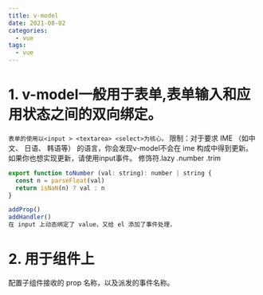 ```yaml
---
title: v-model
date: 2021-08-02
categories:
  - vue
tags:
  - vue
---
```

# 1. v-model一般用于表单,表单输入和应用状态之间的双向绑定。
`表单的使用以<input > <textarea> <select>为核心。`
限制：对于要求 IME （如中文、 日语、 韩语等） 的语言，你会发现v-model不会在 ime 构成中得到更新。如果你也想实现更新，请使用input事件。
修饰符.lazy .number .trim
```js
export function toNumber (val: string): number | string {
  const n = parseFloat(val)
  return isNaN(n) ? val : n
}
```
```js
addProp()
addHandler()
在 input 上动态绑定了 value，又给 el 添加了事件处理，
```
# 2. 用于组件上
配置子组件接收的 prop 名称，以及派发的事件名称。
